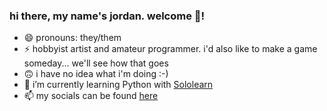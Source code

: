 ### hi there, my name's jordan. welcome 👋!

- 😄 pronouns: they/them
- ⚡ hobbyist artist and amateur programmer. i'd also like to make a game someday... we'll see how that goes
- 🙃 i have no idea what i'm doing :-)
- 🌱 i’m currently learning Python with [Sololearn](https://www.sololearn.com/profile/22883246/)
- 📫 my socials can be found [here](https://jordan-the-blob.carrd.co/#socials)